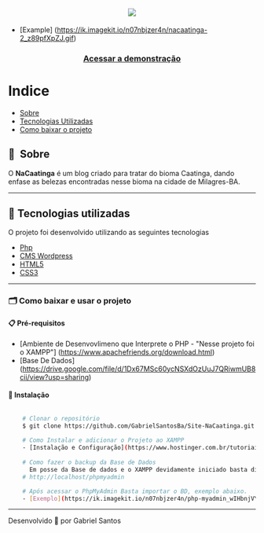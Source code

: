<h1 align="center">
    <img src="https://ik.imagekit.io/n07nbjzer4n/logo-marca-sm_Cob6lX38O.svg">
</h1>


- [Example] (https://ik.imagekit.io/n07nbjzer4n/nacaatinga-2_z89pfXpZJ.gif)


<h3 align="center">
    <a href="https://nacaatinga.com.br/">Acessar a demonstração</a>
</h3>

# Indice

- [Sobre](#-sobre)
- [Tecnologias Utilizadas](#-tecnologias-utilizadas)
- [Como baixar o projeto](#-Como-baixar-e-usar-o-projeto)

## 🔖&nbsp; Sobre

O **NaCaatinga** é um blog criado para tratar do bioma Caatinga, dando enfase as belezas encontradas nesse bioma na cidade de Milagres-BA.

---

## 🚀 Tecnologias utilizadas

O projeto foi desenvolvido utilizando as seguintes tecnologias

- [Php](https://www.php.net/manual/pt_BR/index.php)
- [CMS Wordpress](https://developer.wordpress.org/reference/)
- [HTML5](https://www.w3c.br/pub/Cursos/CursoHTML5/html5-web.pdf)
- [CSS3](https://www.w3c.br/divulgacao/guiasreferencia/css2/)

---

### 🗂 Como baixar e usar o projeto

<h4>📋 Pré-requisitos</h4>

- [Ambiente de Desenvovlimeno que Interprete o PHP - "Nesse projeto foi o XAMPP"] (https://www.apachefriends.org/download.html)
- [Base De Dados] (https://drive.google.com/file/d/1Dx67MSc60ycNSXdOzUuJ7QRiwmUB8cii/view?usp=sharing)

<h4> 🔧 Instalação</h4>

```bash

    # Clonar o repositório
    $ git clone https://github.com/GabrielSantosBa/Site-NaCaatinga.git
   
    # Como Instalar e adicionar o Projeto ao XAMPP
    - [Instalação e Configuração](https://www.hostinger.com.br/tutoriais/como-usar-o-xampp/)
      
    # Como fazer o backup da Base de Dados
      Em posse da Base de dados e o XAMPP devidamente iniciado basta digitar no seu browser
    # http://localhost/phpmyadmin 

    # Após acessar o PhpMyAdmin Basta importar o BD, exemplo abaixo. 
    - [Exemplo](https://ik.imagekit.io/n07nbjzer4n/php-myadmin_wIHbnjVYJ.png)

```

---

Desenvolvido 💜 por Gabriel Santos 
